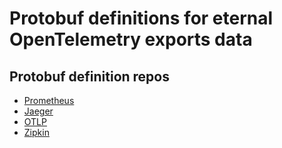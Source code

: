 # Protobuf definitions for eternal OpenTelemetry exports data 

## Protobuf definition repos

* [Prometheus](https://github.com/prometheus/prometheus/tree/main/prompb) 
* [Jaeger](https://github.com/jaegertracing/jaeger/tree/main/model/proto)
* [OTLP](https://github.com/open-telemetry/opentelemetry-proto/tree/main/opentelemetry/proto)
* [Zipkin](https://github.com/openzipkin/zipkin-api)

